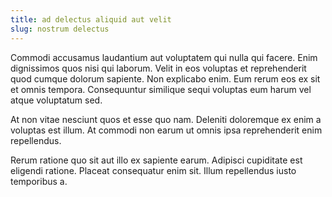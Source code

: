 ```yaml
---
title: ad delectus aliquid aut velit
slug: nostrum delectus
---
```


Commodi accusamus laudantium aut voluptatem qui nulla qui facere. Enim dignissimos quos nisi qui laborum. Velit in eos voluptas et reprehenderit quod cumque dolorum sapiente. Non explicabo enim. Eum rerum eos ex sit et omnis tempora. Consequuntur similique sequi voluptas eum harum vel atque voluptatum sed.

At non vitae nesciunt quos et esse quo nam. Deleniti doloremque ex enim a voluptas est illum. At commodi non earum ut omnis ipsa reprehenderit enim repellendus.

Rerum ratione quo sit aut illo ex sapiente earum. Adipisci cupiditate est eligendi ratione. Placeat consequatur enim sit. Illum repellendus iusto temporibus a.
